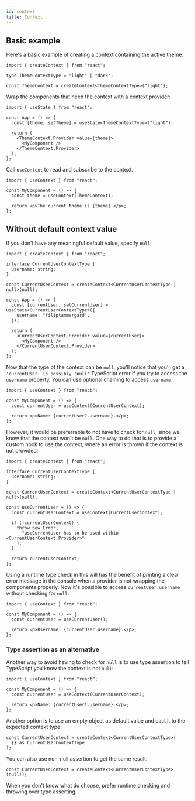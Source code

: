 ```yaml
---
id: context
title: Context
---
```


## Basic example

Here's a basic example of creating a context containing the active theme.

```tsx
import { createContext } from "react";

type ThemeContextType = "light" | "dark";

const ThemeContext = createContext<ThemeContextType>("light");
```

Wrap the components that need the context with a context provider:

```tsx
import { useState } from "react";

const App = () => {
  const [theme, setTheme] = useState<ThemeContextType>("light");

  return (
    <ThemeContext.Provider value={theme}>
      <MyComponent />
    </ThemeContext.Provider>
  );
};
```

Call `useContext` to read and subscribe to the context.

```tsx
import { useContext } from "react";

const MyComponent = () => {
  const theme = useContext(ThemeContext);

  return <p>The current theme is {theme}.</p>;
};
```

## Without default context value

If you don't have any meaningful default value, specify `null`:

```tsx
import { createContext } from "react";

interface CurrentUserContextType {
  username: string;
}

const CurrentUserContext = createContext<CurrentUserContextType | null>(null);
```

```tsx
const App = () => {
  const [currentUser, setCurrentUser] = useState<CurrentUserContextType>({
    username: "filiptammergard",
  });

  return (
    <CurrentUserContext.Provider value={currentUser}>
      <MyComponent />
    </CurrentUserContext.Provider>
  );
};
```

Now that the type of the context can be `null`, you'll notice that you'll get a `'currentUser' is possibly 'null'` TypeScript error if you try to access the `username` property. You can use optional chaining to access `username`:

```tsx
import { useContext } from "react";

const MyComponent = () => {
  const currentUser = useContext(CurrentUserContext);

  return <p>Name: {currentUser?.username}.</p>;
};
```

However, it would be preferrable to not have to check for `null`, since we know that the context won't be `null`. One way to do that is to provide a custom hook to use the context, where an error is thrown if the context is not provided:

```tsx
import { createContext } from "react";

interface CurrentUserContextType {
  username: string;
}

const CurrentUserContext = createContext<CurrentUserContextType | null>(null);

const useCurrentUser = () => {
  const currentUserContext = useContext(CurrentUserContext);

  if (!currentUserContext) {
    throw new Error(
      "useCurrentUser has to be used within <CurrentUserContext.Provider>"
    );
  }

  return currentUserContext;
};
```

Using a runtime type check in this will has the benefit of printing a clear error message in the console when a provider is not wrapping the components properly. Now it's possible to access `currentUser.username` without checking for `null`:

```tsx
import { useContext } from "react";

const MyComponent = () => {
  const currentUser = useCurrentUser();

  return <p>Username: {currentUser.username}.</p>;
};
```

### Type assertion as an alternative

Another way to avoid having to check for `null` is to use type assertion to tell TypeScript you know the context is not `null`:

```tsx
import { useContext } from "react";

const MyComponent = () => {
  const currentUser = useContext(CurrentUserContext);

  return <p>Name: {currentUser!.username}.</p>;
};
```

Another option is to use an empty object as default value and cast it to the expected context type:

```tsx
const CurrentUserContext = createContext<CurrentUserContextType>(
  {} as CurrentUserContextType
);
```

You can also use non-null assertion to get the same result:

```tsx
const CurrentUserContext = createContext<CurrentUserContextType>(null!);
```

When you don't know what do choose, prefer runtime checking and throwing over type asserting.
